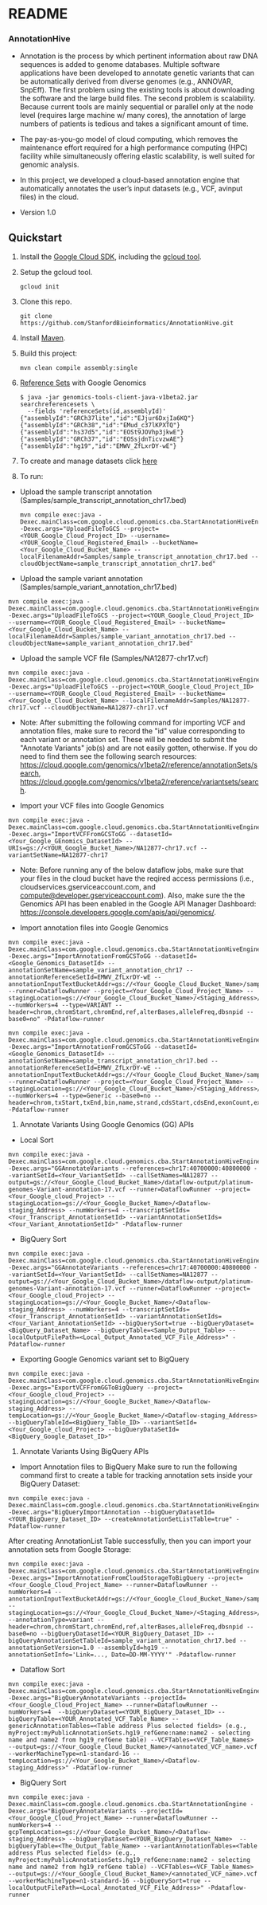 # README #

### AnnotationHive ###

* Annotation is the process by which pertinent information about raw DNA sequences is added to genome databases. Multiple software applications have been developed to annotate genetic variants that can be automatically derived from diverse genomes (e.g., ANNOVAR, SnpEff). The first problem using the existing tools is about downloading the software and the large build files. The second problem is scalability. Because current tools are mainly sequential or parallel only at the node level (requires large machine w/ many cores), the annotation of large numbers of patients is tedious and takes a significant amount of time. 

* The pay-as-you-go model of cloud computing, which removes the maintenance effort required for a high performance computing (HPC) facility while simultaneously offering elastic scalability, is well suited for genomic analysis.

* In this project, we developed a cloud-based annotation engine that automatically annotates the user’s input datasets (e.g., VCF, avinput files) in the cloud.

* Version 1.0

## Quickstart

1. Install the [Google Cloud SDK](https://cloud.google.com/sdk/), including the [gcloud tool](https://cloud.google.com/sdk/gcloud/).

1. Setup the gcloud tool.

   ```
   gcloud init
   ```

1. Clone this repo.

   ```
   git clone https://github.com/StanfordBioinformatics/AnnotationHive.git
   ```

1. Install [Maven](http://maven.apache.org/).

1. Build this project:

   ```
   mvn clean compile assembly:single
   ```
1. [Reference Sets](https://cloud.google.com/genomics/v1/reference-sets) with Google Genomics

   ```
   $ java -jar genomics-tools-client-java-v1beta2.jar searchreferencesets \
     --fields 'referenceSets(id,assemblyId)'
   {"assemblyId":"GRCh37lite","id":"EJjur6DxjIa6KQ"}
   {"assemblyId":"GRCh38","id":"EMud_c37lKPXTQ"}
   {"assemblyId":"hs37d5","id":"EOSt9JOVhp3jkwE"}
   {"assemblyId":"GRCh37","id":"EOSsjdnTicvzwAE"}
   {"assemblyId":"hg19","id":"EMWV_ZfLxrDY-wE"}
   ``` 
1. To create and manage datasets click [here](https://cloud.google.com/genomics/v1/managing-datasets)

1. To run:

* Upload the sample transcript annotation (Samples/sample_transcript_annotation_chr17.bed)
 
    ```
    mvn compile exec:java -Dexec.mainClass=com.google.cloud.genomics.cba.StartAnnotationHiveEngine -Dexec.args="UploadFileToGCS --project=<YOUR_Google_Cloud_Project_ID> --username=<YOUR_Google_Cloud_Registered_Email> --bucketName=<Your_Google_Cloud_Bucket_Name> --localFilenameAddr=Samples/sample_transcript_annotation_chr17.bed --cloudObjectName=sample_transcript_annotation_chr17.bed"
    ```
 
* Upload the sample variant annotation (Samples/sample_variant_annotation_chr17.bed)

 ```
mvn compile exec:java -Dexec.mainClass=com.google.cloud.genomics.cba.StartAnnotationHiveEngine -Dexec.args="UploadFileToGCS --project=<YOUR_Google_Cloud_Project_ID> --username=<YOUR_Google_Cloud_Registered_Email> --bucketName=<Your_Google_Cloud_Bucket_Name> --localFilenameAddr=Samples/sample_variant_annotation_chr17.bed --cloudObjectName=sample_variant_annotation_chr17.bed"
 ``` 

* Upload the sample VCF file (Samples/NA12877-chr17.vcf)

 ```
mvn compile exec:java -Dexec.mainClass=com.google.cloud.genomics.cba.StartAnnotationHiveEngine -Dexec.args="UploadFileToGCS --project=<YOUR_Google_Cloud_Project_ID> --username=<YOUR_Google_Cloud_Registered_Email> --bucketName=<Your_Google_Cloud_Bucket_Name> --localFilenameAddr=Samples/NA12877-chr17.vcf --cloudObjectName=NA12877-chr17.vcf
 ``` 

* Note: After submitting the following command for importing VCF and annotation files, make sure to record the "id" value corresponding to each variant or annotation set. These will be needed to submit the "Annotate Variants" job(s) and are not easily gotten, otherwise. If you do need to find them see the following search resources: https://cloud.google.com/genomics/v1beta2/reference/annotationSets/search, https://cloud.google.com/genomics/v1beta2/reference/variantsets/search.

* Import your VCF files into Google Genomics

 ```
mvn compile exec:java -Dexec.mainClass=com.google.cloud.genomics.cba.StartAnnotationHiveEngine -Dexec.args="ImportVCFFromGCSToGG --datasetId=<Your_Google_GEnomics_DatasetId> --URIs=gs://<YOUR_Google_Bucket_Name>/NA12877-chr17.vcf --variantSetName=NA12877-chr17
 ``` 

* Note: Before running any of the below dataflow jobs, make sure that your files in the cloud bucket have the reqired access permissions (i.e., cloudservices.gserviceaccount.com, and compute@developer.gserviceaccount.com). Also, make sure the the Genomics API has been enabled in the Google API Manager Dashboard: https://console.developers.google.com/apis/api/genomics/.

* Import annotation files into Google Genomics

 ```
mvn compile exec:java -Dexec.mainClass=com.google.cloud.genomics.cba.StartAnnotationHiveEngine -Dexec.args="ImportAnnotationFromGCSToGG --datasetId=<Google_Genomics_DatasetId> --annotationSetName=sample_variant_annotation_chr17 --annotationReferenceSetId=EMWV_ZfLxrDY-wE --annotationInputTextBucketAddr=gs://<Your_Google_Cloud_Bucket_Name>/sample_variant_annotation_chr17.bed --runner=DataflowRunner --project=<Your_Google_Cloud_Project_Name> --stagingLocation=gs://<Your_Google_Cloud_Bucket_Name>/<Staging_Address>/ --numWorkers=4 --type=VARIANT --header=chrom,chromStart,chromEnd,ref,alterBases,alleleFreq,dbsnpid --base0=no" -Pdataflow-runner
 ```

 ```
mvn compile exec:java -Dexec.mainClass=com.google.cloud.genomics.cba.StartAnnotationHiveEngine -Dexec.args="ImportAnnotationFromGCSToGG --datasetId=<Google_Genomics_DatasetId> --annotationSetName=sample_transcript_annotation_chr17.bed --annotationReferenceSetId=EMWV_ZfLxrDY-wE --annotationInputTextBucketAddr=gs://<Your_Google_Cloud_Bucket_Name>/sample_transcript_annotation_chr17.bed --runner=DataflowRunner --project=<Your_Google_Cloud_Project_Name> --stagingLocation=gs://<Your_Google_Cloud_Bucket_Name>/<Staging_Address>/ --numWorkers=4 --type=Generic --base0=no --header=chrom,txStart,txEnd,bin,name,strand,cdsStart,cdsEnd,exonCount,exonStarts,exonEnds,score,name2,cdsStartStat,cdsEndStat,exonFrames" -Pdataflow-runner
 ```

1. Annotate Variants Using Google Genomics (GG) APIs

* Local Sort

 ```
 mvn compile exec:java -Dexec.mainClass=com.google.cloud.genomics.cba.StartAnnotationHiveEngine -Dexec.args="GGAnnotateVariants --references=chr17:40700000:40800000 --variantSetId=<Your_VariantSetId> --callSetNames=NA12877 --output=gs://<Your_Google_Cloud_Bucket_Name>/dataflow-output/platinum-genomes-Variant-annotation-17.vcf --runner=DataflowRunner --project=<Your_Google_cloud_Project> --stagingLocation=gs://<Your_Google_Bucket_Name>/<Dataflow-staging_Address> --numWorkers=4 --transcriptSetIds=<Your_Transcript_AnnotationSetId> --variantAnnotationSetIds=<Your_Variant_AnnotationSetId>" -Pdataflow-runner
 ```

* BigQuery Sort

 ```
 mvn compile exec:java -Dexec.mainClass=com.google.cloud.genomics.cba.StartAnnotationHiveEngine -Dexec.args="GGAnnotateVariants --references=chr17:40700000:40800000 --variantSetId=<Your_VariantSetId> --callSetNames=NA12877 --output=gs://<Your_Google_Cloud_Bucket_Name>/dataflow-output/platinum-genomes-Variant-annotation-17.vcf --runner=DataflowRunner --project=<Your_Google_cloud_Project> --stagingLocation=gs://<Your_Google_Bucket_Name>/<Dataflow-staging_Address> --numWorkers=4 --transcriptSetIds=<Your_Transcript_AnnotationSetId> --variantAnnotationSetIds=<Your_Variant_AnnotationSetId> --bigQuerySort=true --bigQueryDataset=<BigQuery_Dataset_Name> --bigQueryTable=<Sample_Output_Table> --localOutputFilePath=<Local_Output_Annotated_VCF_File_Address>" -Pdataflow-runner
 ```
* Exporting Google Genomics variant set to BigQuery

 ```
mvn compile exec:java -Dexec.mainClass=com.google.cloud.genomics.cba.StartAnnotationHiveEngine -Dexec.args="ExportVCFFromGGToBigQuery --project=<Your_Google_cloud_Project> --stagingLocation=gs://<Your_Google_Bucket_Name>/<Dataflow-staging_Address> --tempLocation=gs://<Your_Google_Bucket_Name>/<Dataflow-staging_Address>  --bigQueryTableId=<BigQuery_Table_ID> --variantSetId=<Your_Google_cloud_Project> --bigQueryDataSetId=<BigQuery_Google_Dataset_ID>"
 ```

1. Annotate Variants Using BigQuery APIs

* Import Annotation files to BigQuery
Make sure to run the following command first to create a table for tracking annotation sets inside your BigQuery Dataset: 

 ```
mvn compile exec:java -Dexec.mainClass=com.google.cloud.genomics.cba.StartAnnotationHiveEngine -Dexec.args="BigQueryImportAnnotation --bigQueryDatasetId=<YOUR_BigQuery_Dataset_ID> --createAnnotationSetListTable=true" -Pdataflow-runner
 ```

After creating AnnotationList Table successfully, then you can import your annotation sets from Google Storage:

 ```
mvn compile exec:java -Dexec.mainClass=com.google.cloud.genomics.cba.StartAnnotationHiveEngine -Dexec.args="ImportAnnotationFromCloudStorageToBigQuery --project=<Your_Google_Cloud_Project_Name> --runner=DataflowRunner --numWorkers=4 --annotationInputTextBucketAddr=gs://<Your_Google_Cloud_Bucket_Name>/sample_variant_annotation_chr17.bed --stagingLocation=gs://<Your_Google_Cloud_Bucket_Name>/<Staging_Address>/ --annotationType=variant --header=chrom,chromStart,chromEnd,ref,alterBases,alleleFreq,dbsnpid --base0=no --bigQueryDatasetId=<YOUR_BigQuery_Dataset_ID> --bigQueryAnnotationSetTableId=sample_variant_annotation_chr17.bed --annotationSetVersion=1.0 --assemblyId=hg19 --annotationSetInfo='Link=..., Date=DD-MM-YYYY'" -Pdataflow-runner
 ```
 
* Dataflow Sort

 ```
mvn compile exec:java -Dexec.mainClass=com.google.cloud.genomics.cba.StartAnnotationHiveEngine -Dexec.args="BigQueryAnnotateVariants --projectId=<Your_Google_Cloud_Project_Name> --runner=DataflowRunner --numWorkers=4  --bigQueryDataset=<YOUR_BigQuery_Dataset_ID> --bigQueryTable=<YOUR_Annotated_VCF_Table_Name> --genericAnnotationTables=<Table address Plus selected fields> (e.g., myProject:myPublicAnnotationSets.hg19_refGene:name:name2 - selecting name and name2 from hg19_refGene table) --VCFTables=<VCF_Table_Names> --output=gs://<Your_Google_Cloud_Bucket_Name>/<annotated_VCF_name>.vcf --workerMachineType=n1-standard-16 --tempLocation=gs://<Your_Google_Bucket_Name>/<Dataflow-staging_Address>" -Pdataflow-runner
 ```

* BigQuery Sort
 ```
mvn compile exec:java -Dexec.mainClass=com.google.cloud.genomics.cba.StartAnnotationEngine -Dexec.args="BigQueryAnnotateVariants --projectId=<Your_Google_Cloud_Project_Name> --runner=DataflowRunner --numWorkers=4 --gcpTempLocation=gs://<Your_Google_Bucket_Name>/<Dataflow-staging_Address> --bigQueryDataset=<YOUR_BigQuery_Dataset_Name>  --bigQueryTable=<The_Output_Table_Name> --variantAnnotationTables=<Table address Plus selected fields> (e.g., myProject:myPublicAnnotationSets.hg19_refGene:name:name2 - selecting name and name2 from hg19_refGene table) --VCFTables=<VCF_Table_Names> --output=gs://<Your_Google_Cloud_Bucket_Name>/<annotated_VCF_name>.vcf --workerMachineType=n1-standard-16 --bigQuerySort=true --localOutputFilePath=<Local_Annotated_VCF_File_Address>" -Pdataflow-runner
 ```
